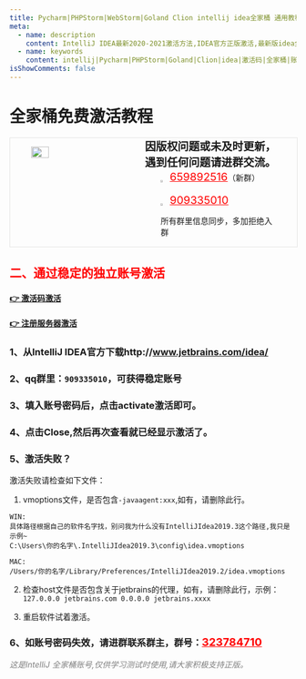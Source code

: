 ```yaml
---
title: Pycharm|PHPStorm|WebStorm|Goland Clion intellij idea全家桶 通用教程 License Server 激活教程
meta:
  - name: description
    content: IntelliJ IDEA最新2020-2021激活方法,IDEA官方正版激活,最新版idea全家桶激活码jetbrains稳定账号激活教程
  - name: keywords
    content: intellij|Pycharm|PHPStorm|Goland|Clion|idea|激活码|全家桶|账号激活|通用教程|License|Server|激活教程|IDEA最新2020-2021激活方法
isShowComments: false
---
```


# 全家桶免费激活教程

<!-- QQ卡片 -->
<div style="width:100%;display:flex;justify-content:space-around;border:1px solid #E5E5E4;">
  <img style="width:25%;padding-top:15px;" src="/images/jetbrains/jetbrains2.jpeg" onclick="window.open('http://shang.qq.com/wpa/qunwpa?idkey=ae59f469b427c038c95f118ceeefc6f9eba7a9d90ce9aae72bde58d09cc1013b', '_blank');" />

  <div style="display:flex;flex-direction:column;justify-content:space-around;">
    <div style="font-size:1.2rem;font-weight:bold;">
      <div>因版权问题或未及时更新，</div>
      <div>遇到任何问题请进群交流。</div>
    </div>
    <div style="padding-left:12%;position:relative;">
      <div>
      <img style="width:6%;position:relative;top:3px;cursor:pointer;" src="https://i.loli.net/2019/11/23/U3qbMEuC9n6YBRA.png" onclick="window.open('http://shang.qq.com/wpa/qunwpa?idkey=22ed6bd53a50f9764493ef41746bfb3006123cbe097729a106fee0c46b6e0b9e', '_blank');" />
      <a href="//shang.qq.com/wpa/qunwpa?idkey=ae59f469b427c038c95f118ceeefc6f9eba7a9d90ce9aae72bde58d09cc1013b" style="font-size:1.2rem;text-decoration:underline;color:red;" target="_blank">659892516</a>（新群）
      </div>
      <div>
      <br>
      <img style="width:6%;position:relative;top:3px;cursor:pointer;" src="https://i.loli.net/2019/11/23/U3qbMEuC9n6YBRA.png" onclick="window.open('http://shang.qq.com/wpa/qunwpa?idkey=22ed6bd53a50f9764493ef41746bfb3006123cbe097729a106fee0c46b6e0b9e', '_blank');" />
      <a href="http://shang.qq.com/wpa/qunwpa?idkey=22ed6bd53a50f9764493ef41746bfb3006123cbe097729a106fee0c46b6e0b9e" style="font-size:1.2rem;text-decoration:underline;color:red;" target="_blank">909335010</a>
      <p>所有群里信息同步，多加拒绝入群</p>
      </div>
    </div>
  </div>
</div>

## <font color="red">二、通过稳定的独立账号激活</font>

#### [👉 激活码激活](/Jet/cdkey "激活码激活")

#### [👉 注册服务器激活](/Jet/server "注册服务器激活")

### 1、从IntelliJ IDEA官方下载http://www.jetbrains.com/idea/

### 2、qq群里：`909335010`，可获得稳定账号


<!-- >账号：20202156 <br>
密码：My1562020 -->

### 3、填入账号密码后，点击activate激活即可。

### 4、点击Close,然后再次查看就已经显示激活了。

### 5、激活失败？

激活失败请检查如下文件：

1. vmoptions文件，是否包含`-javaagent:xxx`,如有，请删除此行。

```
WIN:
具体路径根据自己的软件名字找，别问我为什么没有IntelliJIdea2019.3这个路径,我只是示例~
C:\Users\你的名字\.IntelliJIdea2019.3\config\idea.vmoptions

MAC:
/Users/你的名字/Library/Preferences/IntelliJIdea2019.2/idea.vmoptions
```

2. 检查host文件是否包含关于jetbrains的代理，如有，请删除此行，示例：<br>
`127.0.0.0 jetbrains.com 0.0.0.0 jetbrains.xxxx`

3. 重启软件试着激活。

### 6、如账号密码失效，请进群联系群主，群号：<a href="http://shang.qq.com/wpa/qunwpa?idkey=22ed6bd53a50f9764493ef41746bfb3006123cbe097729a106fee0c46b6e0b9e" style="font-size:1.2rem;text-decoration:underline;color:red;" target="_blank">323784710</a>

<i style="color:gray;">这是IntelliJ 全家桶账号,仅供学习测试时使用,请大家积极支持正版。</i> 

